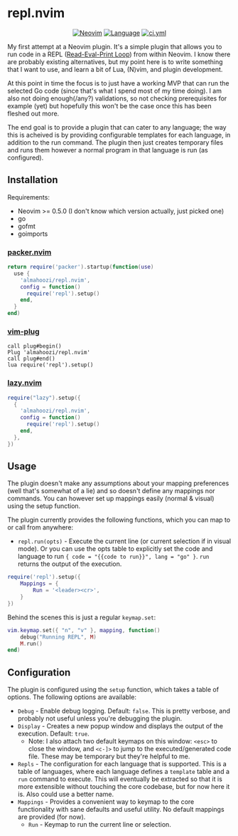 # repl.nvim

<p align="center">
<a href="https://github.com/neovim/neovim/releases/v0.7.0"><img alt="Neovim" src="https://img.shields.io/badge/Neovim-v0.7-57A143?logo=neovim&logoColor=57A143" /></a>
<a href="https://github.com/almahoozi/repl.nvim/search?l=lua"><img alt="Language" src="https://img.shields.io/github/languages/top/almahoozi/repl.nvim?label=Lua&logo=lua&logoColor=fff&labelColor=2C2D72" /></a>
<a href="https://github.com/almahoozi/repl.nvim/actions/workflows/ci.yml"><img alt="ci.yml" src="https://img.shields.io/github/actions/workflow/status/almahoozi/repl.nvim/ci.yml?label=GitHub%20CI&labelColor=181717&logo=github&logoColor=fff" /></a>
</p>

My first attempt at a Neovim plugin. It's a simple plugin that allows you to run code in a REPL ([Read-Eval-Print Loop](https://en.wikipedia.org/wiki/Read%E2%80%93eval%E2%80%93print_loop)) from within Neovim. I know there are probably existing alternatives, but my point here is to write something that I want to use, and learn a bit of Lua, (N)vim, and plugin development.

At this point in time the focus is to just have a working MVP that can run the selected Go code (since that's what I spend most of my time doing). I am also not doing enough(/any?) validations, so not checking prerequisites for example (yet) but hopefully this won't be the case once this has been fleshed out more.

The end goal is to provide a plugin that can cater to any language; the way this is acheived is by providing configurable templates for each language, in addition to the run command. The plugin then just creates temporary files and runs them however a normal program in that language is run (as configured).

## Installation

Requirements:

- Neovim >= 0.5.0 (I don't know which version actually, just picked one)
- go
- gofmt
- goimports

### [packer.nvim](https://github.com/wbthomason/packer.nvim)

```lua
return require('packer').startup(function(use)
  use {
    'almahoozi/repl.nvim',
    config = function()
      require('repl').setup()
    end,
  }
end)
```

### [vim-plug](https://github.com/junegunn/vim-plug)

```vim
call plug#begin()
Plug 'almahoozi/repl.nvim'
call plug#end()
lua require('repl').setup()
```

### [lazy.nvim](https://github.com/folke/lazy.nvim)

```lua
require("lazy").setup({
  {
    'almahoozi/repl.nvim',
    config = function()
      require('repl').setup()
    end,
  },
})
```

## Usage

The plugin doesn't make any assumptions about your mapping preferences (well that's somewhat of a lie)
and so doesn't define any mappings nor commands. You can however set up mappings easily (normal & visual) using the setup function.

The plugin currently provides the following functions, which you can map to or call from anywhere:

- `repl.run(opts)` - Execute the current line (or current selection if in visual mode). Or you can use the opts table to explicitly set the code and language to run `{ code = "{{code to run}}", lang = "go" }`. `run` returns the output of the execution.

```lua
require('repl').setup({
    Mappings = {
        Run = '<leader><cr>',
    }
})
```

Behind the scenes this is just a regular `keymap.set`:

```lua
vim.keymap.set({ "n", "v" }, mapping, function()
    debug("Running REPL", M)
    M.run()
end)
```

## Configuration

The plugin is configured using the `setup` function, which takes a table of options. The following options are available:

- `Debug` - Enable debug logging. Default: `false`. This is pretty verbose, and probably not useful unless you're debugging the plugin.
- `Display` - Creates a new popup window and displays the output of the execution. Default: `true`.
  - Note: I also attach two default keymaps on this window: `<esc>` to close the window, and `<c-]>` to jump to the executed/generated code file. These may be temporary but they're helpful to me.
- `Repls` - The configuration for each language that is supported. This is a table of languages, where each language defines a `template` table and a `run` command to execute. This will eventually be extracted so that it is more extensible without touching the core codebase, but for now here it is. Also could use a better name.
- `Mappings` - Provides a convenient way to keymap to the core functionality with sane defaults and useful utility. No default mappings are provided (for now).
  - `Run` - Keymap to run the current line or selection.
